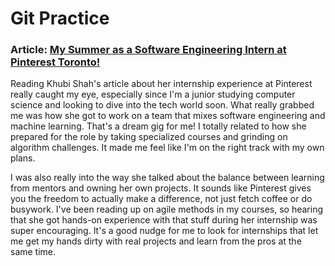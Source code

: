 # Git Practice

### Article: [My Summer as a Software Engineering Intern at Pinterest Toronto!](https://medium.com/pinterest-engineering/my-summer-as-a-software-engineering-intern-at-pinterest-toronto-a0857bf8cf98)


Reading Khubi Shah's article about her internship experience at Pinterest really caught my eye, especially since I'm a junior studying computer science and looking to dive into the tech world soon. What really grabbed me was how she got to work on a team that mixes software engineering and machine learning. That's a dream gig for me! I totally related to how she prepared for the role by taking specialized courses and grinding on algorithm challenges. It made me feel like I'm on the right track with my own plans.

I was also really into the way she talked about the balance between learning from mentors and owning her own projects. It sounds like Pinterest gives you the freedom to actually make a difference, not just fetch coffee or do busywork. I've been reading up on agile methods in my courses, so hearing that she got hands-on experience with that stuff during her internship was super encouraging. It's a good nudge for me to look for internships that let me get my hands dirty with real projects and learn from the pros at the same time.